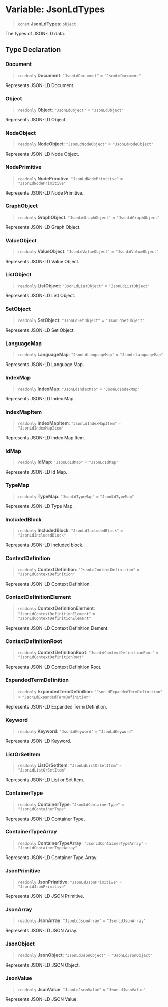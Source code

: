 # Variable: JsonLdTypes

> `const` **JsonLdTypes**: `object`

The types of JSON-LD data.

## Type Declaration

### Document

> `readonly` **Document**: `"JsonLdDocument"` = `"JsonLdDocument"`

Represents JSON-LD Document.

### Object

> `readonly` **Object**: `"JsonLdObject"` = `"JsonLdObject"`

Represents JSON-LD Object.

### NodeObject

> `readonly` **NodeObject**: `"JsonLdNodeObject"` = `"JsonLdNodeObject"`

Represents JSON-LD Node Object.

### NodePrimitive

> `readonly` **NodePrimitive**: `"JsonLdNodePrimitive"` = `"JsonLdNodePrimitive"`

Represents JSON-LD Node Primitive.

### GraphObject

> `readonly` **GraphObject**: `"JsonLdGraphObject"` = `"JsonLdGraphObject"`

Represents JSON-LD Graph Object.

### ValueObject

> `readonly` **ValueObject**: `"JsonLdValueObject"` = `"JsonLdValueObject"`

Represents JSON-LD Value Object.

### ListObject

> `readonly` **ListObject**: `"JsonLdListObject"` = `"JsonLdListObject"`

Represents JSON-LD List Object.

### SetObject

> `readonly` **SetObject**: `"JsonLdSetObject"` = `"JsonLdSetObject"`

Represents JSON-LD Set Object.

### LanguageMap

> `readonly` **LanguageMap**: `"JsonLdLanguageMap"` = `"JsonLdLanguageMap"`

Represents JSON-LD Language Map.

### IndexMap

> `readonly` **IndexMap**: `"JsonLdIndexMap"` = `"JsonLdIndexMap"`

Represents JSON-LD Index Map.

### IndexMapItem

> `readonly` **IndexMapItem**: `"JsonLdIndexMapItem"` = `"JsonLdIndexMapItem"`

Represents JSON-LD Index Map Item.

### IdMap

> `readonly` **IdMap**: `"JsonLdIdMap"` = `"JsonLdIdMap"`

Represents JSON-LD Id Map.

### TypeMap

> `readonly` **TypeMap**: `"JsonLdTypeMap"` = `"JsonLdTypeMap"`

Represents JSON-LD Type Map.

### IncludedBlock

> `readonly` **IncludedBlock**: `"JsonLdIncludedBlock"` = `"JsonLdIncludedBlock"`

Represents JSON-LD Included block.

### ContextDefinition

> `readonly` **ContextDefinition**: `"JsonLdContextDefinition"` = `"JsonLdContextDefinition"`

Represents JSON-LD Context Definition.

### ContextDefinitionElement

> `readonly` **ContextDefinitionElement**: `"JsonLdContextDefinitionElement"` = `"JsonLdContextDefinitionElement"`

Represents JSON-LD Context Definition Element.

### ContextDefinitionRoot

> `readonly` **ContextDefinitionRoot**: `"JsonLdContextDefinitionRoot"` = `"JsonLdContextDefinitionRoot"`

Represents JSON-LD Context Definition Root.

### ExpandedTermDefinition

> `readonly` **ExpandedTermDefinition**: `"JsonLdExpandedTermDefinition"` = `"JsonLdExpandedTermDefinition"`

Represents JSON-LD Expanded Term Definition.

### Keyword

> `readonly` **Keyword**: `"JsonLdKeyword"` = `"JsonLdKeyword"`

Represents JSON-LD Keyword.

### ListOrSetItem

> `readonly` **ListOrSetItem**: `"JsonLdListOrSetItem"` = `"JsonLdListOrSetItem"`

Represents JSON-LD List or Set Item.

### ContainerType

> `readonly` **ContainerType**: `"JsonLdContainerType"` = `"JsonLdContainerType"`

Represents JSON-LD Container Type.

### ContainerTypeArray

> `readonly` **ContainerTypeArray**: `"JsonLdContainerTypeArray"` = `"JsonLdContainerTypeArray"`

Represents JSON-LD Container Type Array.

### JsonPrimitive

> `readonly` **JsonPrimitive**: `"JsonLdJsonPrimitive"` = `"JsonLdJsonPrimitive"`

Represents JSON-LD JSON Primitive.

### JsonArray

> `readonly` **JsonArray**: `"JsonLdJsonArray"` = `"JsonLdJsonArray"`

Represents JSON-LD JSON Array.

### JsonObject

> `readonly` **JsonObject**: `"JsonLdJsonObject"` = `"JsonLdJsonObject"`

Represents JSON-LD JSON Object.

### JsonValue

> `readonly` **JsonValue**: `"JsonLdJsonValue"` = `"JsonLdJsonValue"`

Represents JSON-LD JSON Value.
